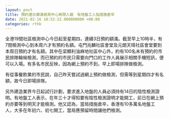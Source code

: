 ```yaml
---
layout: post
title: 預約連日爆滿檢測中心再現人龍　有地盤工人指措施倉卒
date: 2021-02-16 10:52:22.000000000 +08:00
categories: rthk
---
```


全港19間社區檢測中心今日起至星期四，連續3日預約額滿。截至早上10時半，有7間檢測中心到本周六才有預約名額。屯門兆麟社區會堂及元朗天晴社區會堂要到本周日預約才有名額。其中在梁顯利油麻地社區中心外，約有100名未有預約的市民排隊輪候檢測，而已預約的市民只需要向門口的工作人員展示相關手機短訊，便可以入場。有多名市民反映，因為網上預約不到，早上即場排隊做檢測。

有從事餐飲業的市民說，自己昨天嘗試過網上預約做檢測，但需等到星期四才有名額，故今日即場排隊。

另外建造業界今日起試行計劃，要求進入地盤的人員必須持有14日的陰性檢測證明。有地盤工人表示，在年三十才得知要有陰性檢測證明才能開工，前日在網上預約亦要等到明天才能檢測。他又認為，當局措施倉卒，香港有10多萬名地盤工人，大多在年初六、初七開工，當局應預留時間讓他們檢測。
